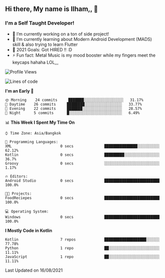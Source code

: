 ## Hi there, My name is Ilham,, 👋


### I'm a Self Taught Developer!
- 🔭 I’m currently working on a ton of side project!
- 🌱 I’m currently learning about Modern Android Development (MADS) skill & also trying to learn Flutter
- 🥅 2021 Goals: Got HIRED !! :D
- ⚡ Fun fact: Metal Music is my mood booster while my fingers meet the keycaps hahaha LOL,,, 



<!--START_SECTION:waka-->
![Profile Views](http://img.shields.io/badge/Profile%20Views-0-blue)

![Lines of code](https://img.shields.io/badge/From%20Hello%20World%20I%27ve%20Written-376933%20lines%20of%20code-blue)

**I'm an Early 🐤** 

```text
🌞 Morning    24 commits     ███████░░░░░░░░░░░░░░░░░░   31.17% 
🌆 Daytime    26 commits     ████████░░░░░░░░░░░░░░░░░   33.77% 
🌃 Evening    22 commits     ███████░░░░░░░░░░░░░░░░░░   28.57% 
🌙 Night      5 commits      █░░░░░░░░░░░░░░░░░░░░░░░░   6.49%

```


📊 **This Week I Spent My Time On** 

```text
⌚︎ Time Zone: Asia/Bangkok

💬 Programming Languages: 
XML                      0 secs              ███████████████░░░░░░░░░░   62.12% 
Kotlin                   0 secs              █████████░░░░░░░░░░░░░░░░   36.7% 
Groovy                   0 secs              ░░░░░░░░░░░░░░░░░░░░░░░░░   1.17%

🔥 Editors: 
Android Studio           0 secs              █████████████████████████   100.0%

🐱‍💻 Projects: 
FoodReciepes             0 secs              █████████████████████████   100.0%

💻 Operating System: 
Windows                  0 secs              █████████████████████████   100.0%

```

**I Mostly Code in Kotlin** 

```text
Kotlin                   7 repos             ███████████████████░░░░░░   77.78% 
Python                   1 repo              ██░░░░░░░░░░░░░░░░░░░░░░░   11.11% 
JavaScript               1 repo              ██░░░░░░░░░░░░░░░░░░░░░░░   11.11%

```



 Last Updated on 16/08/2021
<!--END_SECTION:waka-->
